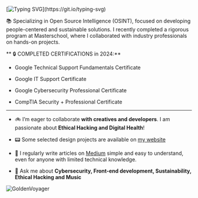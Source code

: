 [![Typing SVG](https://readme-typing-svg.herokuapp.com?font=Press+Start+2P&color=39FF14&multiline=true&width=800&height=60&lines=Hi%2C+my+name+is+Paul.;I+Design+and+Code!)](https://git.io/typing-svg)

📚 Specializing in Open Source Intelligence (OSINT), focused on developing people-centered and sustainable solutions. I recently completed a rigorous program at Masterschool, where I collaborated with industry professionals on hands-on projects.

** 🔒 COMPLETED CERTIFICATIONS in 2024:**

- Google Technical Support Fundamentals Certificate 

- Google IT Support Certificate

- Google Cybersecurity Professional Certificate

- CompTIA Security + Professional Certificate

_________________________________________________________________________________________________________________________________

- 🚲 I’m eager to collaborate **with creatives and developers**. I am passionate about **Ethical Hacking and Digital Health**!

- 📟 Some selected design projects are available on [my website](https://paulinhx.github.io/)

- 📝 I regularly write articles on [Medium](https://medium.com/@Paulinhx) simple and easy to understand, even for anyone with limited technical knowledge.

- 💬 Ask me about **Cybersecurity, Front-end development, Sustainability, Ethical Hacking and Music**

![GoldenVoyager](https://github.com/user-attachments/assets/97eae741-f14f-44bb-b1c0-33d9147434c5)









